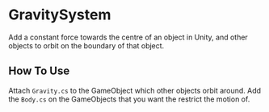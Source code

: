 # GravitySystem
Add a constant force towards the centre of an object in Unity, and other objects to orbit on the boundary of that object.

## How To Use
Attach `Gravity.cs` to the GameObject which other objects orbit around. Add the `Body.cs` on the GameObjects that you want the restrict the motion of.



